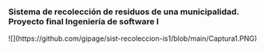 
<h3>Sistema de recolección de residuos de una municipalidad. Proyecto final Ingeniería de software I </h3>
<div>
![](https://github.com/gipage/sist-recoleccion-is1/blob/main/Captura1.PNG)
</div>
